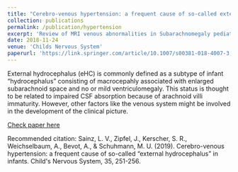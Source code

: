 ```yaml
---
title: "Cerebro-venous hypertension: a frequent cause of so-called external hydrocephalus in infants"
collection: publications
permalink: /publication/hypertension
excerpt: 'Review of MRI venous abnormalities in Subarachnomegaly pediatric cases'
date: 2018-11-24
venue: 'Childs Nervous System'
paperurl: 'https://link.springer.com/article/10.1007/s00381-018-4007-3'
---
```

External hydrocephalus (eHC) is commonly defined as a subtype of infant “hydrocephalus” consisting of macrocepahly associated with enlarged subarachnoid space and no or mild ventriculomegaly. This status is thought to be related to impaired CSF absorption because of arachnoid villi immaturity. However, other factors like the venous system might be involved in the development of the clinical picture.

[Check paper here](https://link.springer.com/article/10.1007/s00381-018-4007-3)

Recommended citation: Sainz, L. V., Zipfel, J., Kerscher, S. R., Weichselbaum, A., Bevot, A., & Schuhmann, M. U. (2019). Cerebro-venous hypertension: a frequent cause of so-called “external hydrocephalus” in infants. Child's Nervous System, 35, 251-256.
